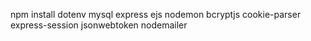 npm install dotenv mysql express ejs nodemon bcryptjs cookie-parser express-session jsonwebtoken nodemailer


